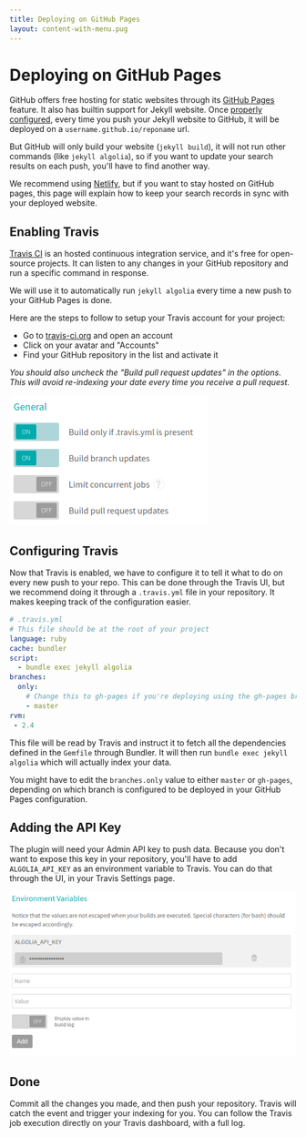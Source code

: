 ```yaml
---
title: Deploying on GitHub Pages
layout: content-with-menu.pug
---
```


# Deploying on GitHub Pages

GitHub offers free hosting for static websites through its [GitHub Pages][1] feature.
It also has builtin support for Jekyll website. Once [properly configured][2],
every time you push your Jekyll website to GitHub, it will be deployed on
a `username.github.io/reponame` url.

But GitHub will only build your website (`jekyll build`), it will not run other
commands (like `jekyll algolia`), so if you want to update your search results on
each push, you'll have to find another way.

We recommend using [Netlify][3], but if you want to stay hosted on GitHub pages,
this page will explain how to keep your search records in sync with your
deployed website.

## Enabling Travis

[Travis CI][4] is an hosted continuous integration
service, and it's free for open-source projects. It can listen to any changes in
your GitHub repository and run a specific command in response.

We will use it to automatically run `jekyll algolia` every time a new push to
your GitHub Pages is done.

Here are the steps to follow to setup your Travis account for your project:

- Go to [travis-ci.org][5] and open an account
- Click on your avatar and "Accounts"
- Find your GitHub repository in the list and activate it

_You should also uncheck the "Build pull request updates" in the options.
This will avoid re-indexing your date every time you receive a pull request._

![Travis configuration](./assets/images/travis-config.png)

## Configuring Travis

Now that Travis is enabled, we have to configure it to tell it what to do on
every new push to your repo. This can be done through the Travis UI, but we
recommend doing it through a `.travis.yml` file in your repository. It makes
keeping track of the configuration easier.

```yaml
# .travis.yml
# This file should be at the root of your project
language: ruby
cache: bundler
script:
  - bundle exec jekyll algolia
branches:
  only:
    # Change this to gh-pages if you're deploying using the gh-pages branch
    - master
rvm:
 - 2.4
```

This file will be read by Travis and instruct it to fetch all the dependencies
defined in the `Gemfile` through Bundler. It will then run `bundle exec jekyll
algolia` which will actually index your data.

You might have to edit the `branches.only` value to either `master` or
`gh-pages`, depending on which branch is configured to be deployed in your
GitHub Pages configuration.

## Adding the API Key

The plugin will need your Admin API key to push data. Because you don't want to
expose this key in your repository, you'll have to add `ALGOLIA_API_KEY` as an
environment variable to Travis. You can do that through the UI, in your Travis
Settings page.

![Travis environment variables](./assets/images/travis-env.png)

## Done

Commit all the changes you made, and then push your repository. Travis will
catch the event and trigger your indexing for you. You can follow the Travis job
execution directly on your Travis dashboard, with a full log.

[1]: https://pages.github.com/
[2]: https://help.github.com/articles/using-jekyll-as-a-static-site-generator-with-github-pages/
[3]: ./netlify.html
[4]: https://travis-ci.org/
[5]: https://travis-ci.org/
